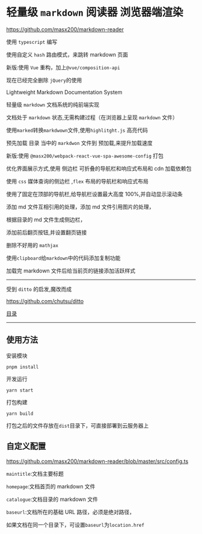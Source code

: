 # 轻量级 `markdown` 阅读器 浏览器端渲染

https://github.com/masx200/markdown-reader

使用 `typescript` 编写

使用自定义 `hash` 路由模式，来跳转 markdown 页面

新版:使用 `Vue` 重构，加上`@vue/composition-api`

现在已经完全删除 `jQuery`的使用

Lightweight Markdown Documentation System

轻量级 `markdown` 文档系统的纯前端实现

文档处于 `markdown` 状态,无需构建过程（在浏览器上呈现 `markdown` 文件）

使用`marked`转换`markdwown`文件,使用`highlitght.js` 高亮代码

预先加载 目录 当中的 `markdwon` 文件到 预加载,来提升加载速度

新版:使用 `@masx200/webpack-react-vue-spa-awesome-config` 打包

优化界面展示方式,使用 侧边栏 可折叠的导航栏和响应式布局和 cdn 加载依赖包

使用 `css` 媒体查询的侧边栏 ,`flex` 布局的导航栏和响应式布局

使用了固定在顶部的导航栏,给导航栏设置最大高度 100%,并自动显示滚动条

添加 md 文件互相引用的处理，添加 md 文件引用图片的处理，

根据目录的 md 文件生成侧边栏，

添加前后翻页按钮,并设置翻页链接

删除不好用的 `mathjax`

使用`clipboard`给`markdown`中的代码添加复制功能

加载完 markdown 文件后给当前页的链接添加活跃样式

<hr></hr>

受到 `ditto` 的启发,魔改而成

https://github.com/chutsu/ditto

[目录](summary.md)

<hr></hr>

## 使用方法

安装模块

```shell
pnpm install
```

开发运行

```shell
yarn start
```

打包构建

```shell
yarn build
```

打包之后的文件存放在`dist`目录下，可直接部署到云服务器上

## 自定义配置

https://github.com/masx200/markdown-reader/blob/master/src/config.ts

`maintitle`:文档主要标题

`homepage`:文档首页的 markdown 文件

`catalogue`:文档目录的 markdown 文件

`baseurl`:文档所在的基础 URL 路径，必须是绝对路径，

如果文档在同一个目录下，可设置`baseurl`为`location.href`

